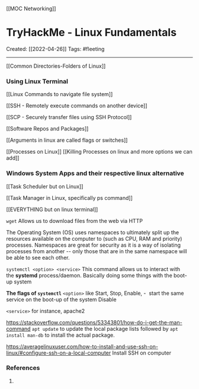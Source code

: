 [[MOC Networking]]

# TryHackMe - Linux Fundamentals
Created:  [[2022-04-26]]
Tags: #fleeting 

---
[[Common Directories-Folders of Linux]]


### Using Linux Terminal

[[Linux Commands to navigate file system]]


[[SSH - Remotely execute commands on another device]]


[[SCP - Securely transfer files using SSH Protocol]]


[[Software Repos and Packages]]


[[Arguments in linux are called flags or switches]]


[[Processes on Linux]]
[[Killing Processes on linux and more options we can add]]





### Windows System Apps and their respective linux alternative

[[Task Scheduler but on Linux]]


[[Task Manager in Linux, specifically ps command]]


[[EVERYTHING but on linux terminal]]



``wget``
Allows us to download files from the web via HTTP


The Operating System (OS) uses namespaces to ultimately split up the resources available on the computer to (such as CPU, RAM and priority) processes. Namespaces are great for security as it is a way of isolating processes from another -- only those that are in the same namespace will be able to see each other.

`systemctl <option> <service>`
This command allows us to interact with the **systemd** process/daemon. Basically doing some things with the boot-up system

**The flags of `systemctl`**
`<option>` like 
Start, 
Stop, 
Enable, -  start the same service on the boot-up of the system 
Disable

`<service>` for instance, apache2









https://stackoverflow.com/questions/53343801/how-do-i-get-the-man-command
`apt update` to update the local package lists followed by `apt install man-db` to install the actual package.


https://averagelinuxuser.com/how-to-install-and-use-ssh-on-linux/#configure-ssh-on-a-local-computer
Install SSH on computer





 ### References
1. 
